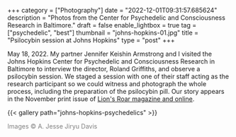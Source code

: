 +++
category = ["Photography"]
date = "2022-12-01T09:31:57.685624"
description = "Photos from the Center for Psychedelic and Consciousness Research in Baltimore."
draft = false
enable_lightbox = true
tag = ["psychedelic", "best"]
thumbnail = "johns-hopkins-01.jpg"
title = "Psilocybin session at Johns Hopkins"
type = "post"
+++

May 18, 2022. My partner Jennifer Keishin Armstrong and I visited the Johns Hopkins Center for Psychedelic and Consciousness Research in Baltimore to interview the director, Roland Griffiths, and observe a psilocybin session. We staged a session with one of their staff acting as the research participant so we could witness and photograph the whole process, including the preparation of the psilocybin pill. Our story appears in the November print issue of [Lion's Roar magazine and online](https://www.lionsroar.com/psychedelic-insight/).

{{< gallery path="johns-hopkins-psychedelics" >}}

<span style="color: gray">Images &copy; A. Jesse Jiryu Davis</span>
